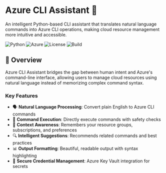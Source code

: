 # Azure CLI Assistant 🚀

An intelligent Python-based CLI assistant that translates natural language commands into Azure CLI operations, making cloud resource management more intuitive and accessible.

![Python](https://img.shields.io/badge/python-3.13-blue.svg)
![Azure](https://img.shields.io/badge/Azure-SDK-0078D4.svg)
![License](https://img.shields.io/badge/license-MIT-green.svg)
![Build](https://img.shields.io/badge/build-passing-brightgreen.svg)

## 🎯 Overview

Azure CLI Assistant bridges the gap between human intent and Azure's command-line interface, allowing users to manage cloud resources using natural language instead of memorizing complex command syntax.

### Key Features

- 🗣️ **Natural Language Processing**: Convert plain English to Azure CLI commands
- 🔄 **Command Execution**: Directly execute commands with safety checks
- 📝 **Context Awareness**: Remembers your resource groups, subscriptions, and preferences
- 🔍 **Intelligent Suggestions**: Recommends related commands and best practices
- 📊 **Output Formatting**: Beautiful, readable output with syntax highlighting
- 🔐 **Secure Credential Management**: Azure Key Vault integration for secrets
